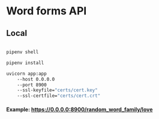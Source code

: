 # Word forms API

## Local

```bash

pipenv shell

pipenv install

uvicorn app:app 
    --host 0.0.0.0 
    --port 8900 
    --ssl-keyfile="certs/cert.key" 
    --ssl-certfile="certs/cert.crt"
```

#### Example: <https://0.0.0.0:8900/random_word_family/love>

